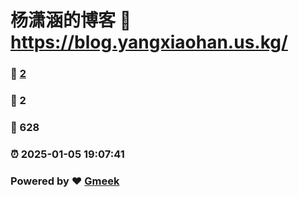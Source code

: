 # 杨潇涵的博客 :link: https://blog.yangxiaohan.us.kg/ 
### :page_facing_up: [2](https://blog.yangxiaohan.us.kg//tag.html) 
### :speech_balloon: 2 
### :hibiscus: 628 
### :alarm_clock: 2025-01-05 19:07:41 
### Powered by :heart: [Gmeek](https://github.com/Meekdai/Gmeek)
